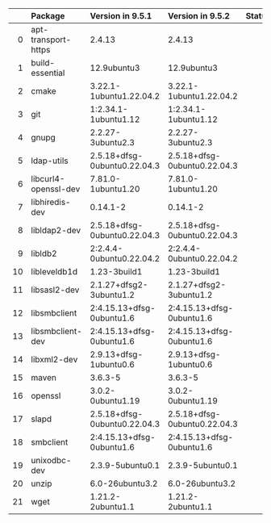 <!-- markdown-link-check-disable -->

|    | Package              | Version in 9.5.1             | Version in 9.5.2             | Status   |
|---:|:---------------------|:-----------------------------|:-----------------------------|:---------|
|  0 | apt-transport-https  | 2.4.13                       | 2.4.13                       |          |
|  1 | build-essential      | 12.9ubuntu3                  | 12.9ubuntu3                  |          |
|  2 | cmake                | 3.22.1-1ubuntu1.22.04.2      | 3.22.1-1ubuntu1.22.04.2      |          |
|  3 | git                  | 1:2.34.1-1ubuntu1.12         | 1:2.34.1-1ubuntu1.12         |          |
|  4 | gnupg                | 2.2.27-3ubuntu2.3            | 2.2.27-3ubuntu2.3            |          |
|  5 | ldap-utils           | 2.5.18+dfsg-0ubuntu0.22.04.3 | 2.5.18+dfsg-0ubuntu0.22.04.3 |          |
|  6 | libcurl4-openssl-dev | 7.81.0-1ubuntu1.20           | 7.81.0-1ubuntu1.20           |          |
|  7 | libhiredis-dev       | 0.14.1-2                     | 0.14.1-2                     |          |
|  8 | libldap2-dev         | 2.5.18+dfsg-0ubuntu0.22.04.3 | 2.5.18+dfsg-0ubuntu0.22.04.3 |          |
|  9 | libldb2              | 2:2.4.4-0ubuntu0.22.04.2     | 2:2.4.4-0ubuntu0.22.04.2     |          |
| 10 | libleveldb1d         | 1.23-3build1                 | 1.23-3build1                 |          |
| 11 | libsasl2-dev         | 2.1.27+dfsg2-3ubuntu1.2      | 2.1.27+dfsg2-3ubuntu1.2      |          |
| 12 | libsmbclient         | 2:4.15.13+dfsg-0ubuntu1.6    | 2:4.15.13+dfsg-0ubuntu1.6    |          |
| 13 | libsmbclient-dev     | 2:4.15.13+dfsg-0ubuntu1.6    | 2:4.15.13+dfsg-0ubuntu1.6    |          |
| 14 | libxml2-dev          | 2.9.13+dfsg-1ubuntu0.6       | 2.9.13+dfsg-1ubuntu0.6       |          |
| 15 | maven                | 3.6.3-5                      | 3.6.3-5                      |          |
| 16 | openssl              | 3.0.2-0ubuntu1.19            | 3.0.2-0ubuntu1.19            |          |
| 17 | slapd                | 2.5.18+dfsg-0ubuntu0.22.04.3 | 2.5.18+dfsg-0ubuntu0.22.04.3 |          |
| 18 | smbclient            | 2:4.15.13+dfsg-0ubuntu1.6    | 2:4.15.13+dfsg-0ubuntu1.6    |          |
| 19 | unixodbc-dev         | 2.3.9-5ubuntu0.1             | 2.3.9-5ubuntu0.1             |          |
| 20 | unzip                | 6.0-26ubuntu3.2              | 6.0-26ubuntu3.2              |          |
| 21 | wget                 | 1.21.2-2ubuntu1.1            | 1.21.2-2ubuntu1.1            |          |